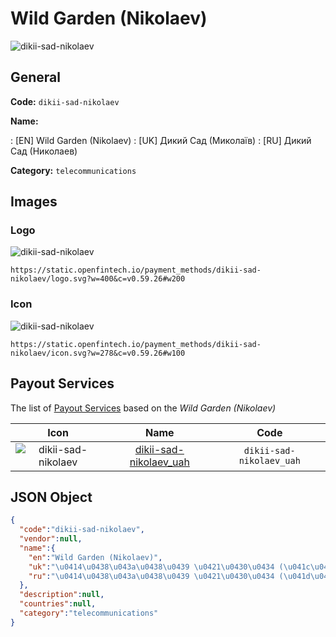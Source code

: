 
# Wild Garden (Nikolaev) 
![dikii-sad-nikolaev](https://static.openfintech.io/payment_methods/dikii-sad-nikolaev/logo.svg?w=400&c=v0.59.26#w200)  

## General 
**Code:** `dikii-sad-nikolaev` 
 
**Name:** 
 
:	[EN] Wild Garden (Nikolaev) 
:	[UK] Дикий Сад (Миколаїв) 
:	[RU] Дикий Сад (Николаев) 
 
**Category:** `telecommunications` 
 

## Images 

### Logo 
![dikii-sad-nikolaev](https://static.openfintech.io/payment_methods/dikii-sad-nikolaev/logo.svg?w=400&c=v0.59.26#w200)  

```
https://static.openfintech.io/payment_methods/dikii-sad-nikolaev/logo.svg?w=400&c=v0.59.26#w200
```  

### Icon 
![dikii-sad-nikolaev](https://static.openfintech.io/payment_methods/dikii-sad-nikolaev/icon.svg?w=278&c=v0.59.26#w100)  

```
https://static.openfintech.io/payment_methods/dikii-sad-nikolaev/icon.svg?w=278&c=v0.59.26#w100
```  

## Payout Services 
 
The list of [Payout Services](/payout-services/) based on the _Wild Garden (Nikolaev)_ 

|Icon|Name|Code| 
|:---:|:---:|:---:| 
|![dikii-sad-nikolaev](https://static.openfintech.io/payout_methods/dikii-sad-nikolaev/icon.svg?w=278&c=v0.59.26#w40) |[dikii-sad-nikolaev_uah](/payout-services/dikii-sad-nikolaev_uah/)|`dikii-sad-nikolaev_uah`| 
 

## JSON Object 

```json
{
  "code":"dikii-sad-nikolaev",
  "vendor":null,
  "name":{
    "en":"Wild Garden (Nikolaev)",
    "uk":"\u0414\u0438\u043a\u0438\u0439 \u0421\u0430\u0434 (\u041c\u0438\u043a\u043e\u043b\u0430\u0457\u0432)",
    "ru":"\u0414\u0438\u043a\u0438\u0439 \u0421\u0430\u0434 (\u041d\u0438\u043a\u043e\u043b\u0430\u0435\u0432)"
  },
  "description":null,
  "countries":null,
  "category":"telecommunications"
}
```  
